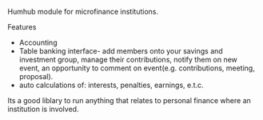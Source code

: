 Humhub module for microfinance institutions.

Features
* Accounting
* Table banking interface- add members onto your savings and investment group, manage their contributions, notify them on new event, an opportunity to comment on event(e.g. contributions, meeting, proposal).
* auto calculations of: interests, penalties, earnings, e.t.c.

Its a good liblary to run anything that relates to personal finance where an institution is involved.
